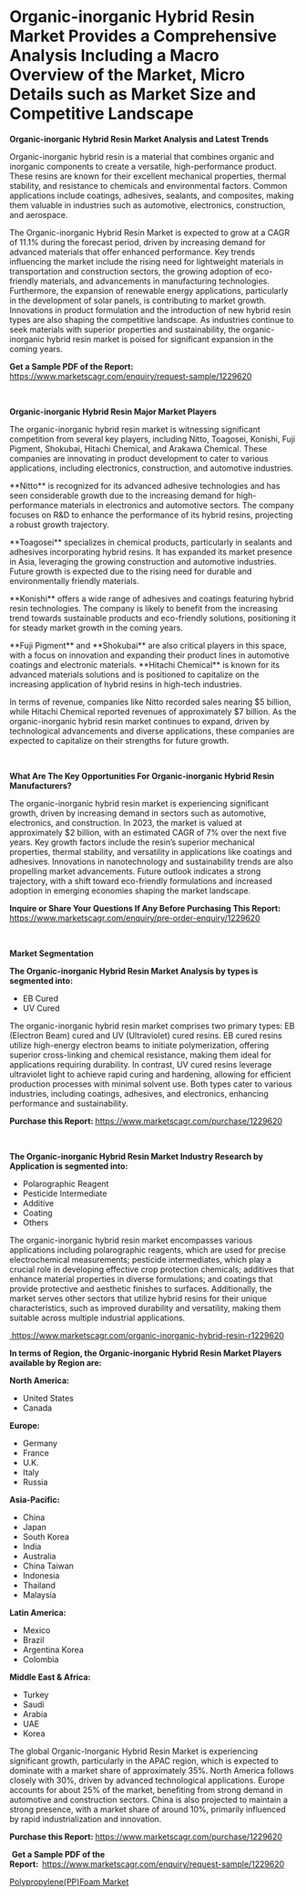 <p><h1>Organic-inorganic Hybrid Resin Market Provides a Comprehensive Analysis Including a Macro Overview of the Market, Micro Details such as Market Size and Competitive Landscape</h1></p><p><strong>Organic-inorganic Hybrid Resin Market Analysis and Latest Trends</strong></p>
<p><p>Organic-inorganic hybrid resin is a material that combines organic and inorganic components to create a versatile, high-performance product. These resins are known for their excellent mechanical properties, thermal stability, and resistance to chemicals and environmental factors. Common applications include coatings, adhesives, sealants, and composites, making them valuable in industries such as automotive, electronics, construction, and aerospace.</p><p>The Organic-inorganic Hybrid Resin Market is expected to grow at a CAGR of 11.1% during the forecast period, driven by increasing demand for advanced materials that offer enhanced performance. Key trends influencing the market include the rising need for lightweight materials in transportation and construction sectors, the growing adoption of eco-friendly materials, and advancements in manufacturing technologies. Furthermore, the expansion of renewable energy applications, particularly in the development of solar panels, is contributing to market growth. Innovations in product formulation and the introduction of new hybrid resin types are also shaping the competitive landscape. As industries continue to seek materials with superior properties and sustainability, the organic-inorganic hybrid resin market is poised for significant expansion in the coming years.</p></p>
<p><strong>Get a Sample PDF of the Report:&nbsp;</strong> <a href="https://www.marketscagr.com/enquiry/request-sample/1229620?utm_campaign=2113&utm_medium=2&utm_source=Github&utm_content=ia&utm_term=02022025&utm_id=organic-inorganic-hybrid-resin">https://www.marketscagr.com/enquiry/request-sample/1229620</a></p>
<p>&nbsp;</p>
<p><strong>Organic-inorganic Hybrid Resin Major Market Players</strong></p>
<p><p>The organic-inorganic hybrid resin market is witnessing significant competition from several key players, including Nitto, Toagosei, Konishi, Fuji Pigment, Shokubai, Hitachi Chemical, and Arakawa Chemical. These companies are innovating in product development to cater to various applications, including electronics, construction, and automotive industries.</p><p>**Nitto** is recognized for its advanced adhesive technologies and has seen considerable growth due to the increasing demand for high-performance materials in electronics and automotive sectors. The company focuses on R&D to enhance the performance of its hybrid resins, projecting a robust growth trajectory.</p><p>**Toagosei** specializes in chemical products, particularly in sealants and adhesives incorporating hybrid resins. It has expanded its market presence in Asia, leveraging the growing construction and automotive industries. Future growth is expected due to the rising need for durable and environmentally friendly materials.</p><p>**Konishi** offers a wide range of adhesives and coatings featuring hybrid resin technologies. The company is likely to benefit from the increasing trend towards sustainable products and eco-friendly solutions, positioning it for steady market growth in the coming years.</p><p>**Fuji Pigment** and **Shokubai** are also critical players in this space, with a focus on innovation and expanding their product lines in automotive coatings and electronic materials. **Hitachi Chemical** is known for its advanced materials solutions and is positioned to capitalize on the increasing application of hybrid resins in high-tech industries.</p><p>In terms of revenue, companies like Nitto recorded sales nearing $5 billion, while Hitachi Chemical reported revenues of approximately $7 billion. As the organic-inorganic hybrid resin market continues to expand, driven by technological advancements and diverse applications, these companies are expected to capitalize on their strengths for future growth.</p></p>
<p>&nbsp;</p>
<p><strong>What Are The Key Opportunities For Organic-inorganic Hybrid Resin Manufacturers?</strong></p>
<p><p>The organic-inorganic hybrid resin market is experiencing significant growth, driven by increasing demand in sectors such as automotive, electronics, and construction. In 2023, the market is valued at approximately $2 billion, with an estimated CAGR of 7% over the next five years. Key growth factors include the resin’s superior mechanical properties, thermal stability, and versatility in applications like coatings and adhesives. Innovations in nanotechnology and sustainability trends are also propelling market advancements. Future outlook indicates a strong trajectory, with a shift toward eco-friendly formulations and increased adoption in emerging economies shaping the market landscape.</p></p>
<p><strong>Inquire or Share Your Questions If Any Before Purchasing This Report:</strong> <a href="https://www.marketscagr.com/enquiry/pre-order-enquiry/1229620?utm_campaign=2113&utm_medium=2&utm_source=Github&utm_content=ia&utm_term=02022025&utm_id=organic-inorganic-hybrid-resin">https://www.marketscagr.com/enquiry/pre-order-enquiry/1229620</a></p>
<p>&nbsp;</p>
<p><strong>Market Segmentation</strong></p>
<p><strong>The Organic-inorganic Hybrid Resin Market Analysis by types is segmented into:</strong></p>
<p><ul><li>EB Cured</li><li>UV Cured</li></ul></p>
<p><p>The organic-inorganic hybrid resin market comprises two primary types: EB (Electron Beam) cured and UV (Ultraviolet) cured resins. EB cured resins utilize high-energy electron beams to initiate polymerization, offering superior cross-linking and chemical resistance, making them ideal for applications requiring durability. In contrast, UV cured resins leverage ultraviolet light to achieve rapid curing and hardening, allowing for efficient production processes with minimal solvent use. Both types cater to various industries, including coatings, adhesives, and electronics, enhancing performance and sustainability.</p></p>
<p><strong>Purchase this Report:&nbsp;</strong><a href="https://www.marketscagr.com/purchase/1229620?utm_campaign=2113&utm_medium=2&utm_source=Github&utm_content=ia&utm_term=02022025&utm_id=organic-inorganic-hybrid-resin">https://www.marketscagr.com/purchase/1229620</a></p>
<p>&nbsp;</p>
<p><strong>The Organic-inorganic Hybrid Resin Market Industry Research by Application is segmented into:</strong></p>
<p><ul><li>Polarographic Reagent</li><li>Pesticide Intermediate</li><li>Additive</li><li>Coating</li><li>Others</li></ul></p>
<p><p>The organic-inorganic hybrid resin market encompasses various applications including polarographic reagents, which are used for precise electrochemical measurements; pesticide intermediates, which play a crucial role in developing effective crop protection chemicals; additives that enhance material properties in diverse formulations; and coatings that provide protective and aesthetic finishes to surfaces. Additionally, the market serves other sectors that utilize hybrid resins for their unique characteristics, such as improved durability and versatility, making them suitable across multiple industrial applications.</p></p>
<p><a href="https://www.marketscagr.com/organic-inorganic-hybrid-resin-r1229620?utm_campaign=2113&utm_medium=2&utm_source=Github&utm_content=ia&utm_term=02022025&utm_id=organic-inorganic-hybrid-resin">&nbsp;https://www.marketscagr.com/organic-inorganic-hybrid-resin-r1229620</a></p>
<p><strong>In terms of Region, the Organic-inorganic Hybrid Resin Market Players available by Region are:</strong></p>
<p>
    <p> <strong> North America: </strong>
        <ul>
            <li>United States</li>
            <li>Canada</li>
        </ul>
        </p> 
    <p> <strong> Europe: </strong>
        <ul>
            <li>Germany</li>
            <li>France</li>
            <li>U.K.</li>
            <li>Italy</li>
            <li>Russia</li>
        </ul>
        </p> 
    <p> <strong> Asia-Pacific: </strong>
        <ul>
            <li>China</li>
            <li>Japan</li>
            <li>South Korea</li>
            <li>India</li>
            <li>Australia</li>
            <li>China Taiwan</li>
            <li>Indonesia</li>
            <li>Thailand</li>
            <li>Malaysia</li>
        </ul>
        </p> 
    <p> <strong> Latin America: </strong>
        <ul>
            <li>Mexico</li>
            <li>Brazil</li>
            <li>Argentina Korea</li>
            <li>Colombia</li>
        </ul>
        </p> 
    <p> <strong> Middle East & Africa: </strong>
        <ul>
            <li>Turkey</li>
            <li>Saudi</li>
            <li>Arabia</li>
            <li>UAE</li>
            <li>Korea</li>
        </ul>
    </p>
    </p>
<p><p>The global Organic-Inorganic Hybrid Resin Market is experiencing significant growth, particularly in the APAC region, which is expected to dominate with a market share of approximately 35%. North America follows closely with 30%, driven by advanced technological applications. Europe accounts for about 25% of the market, benefiting from strong demand in automotive and construction sectors. China is also projected to maintain a strong presence, with a market share of around 10%, primarily influenced by rapid industrialization and innovation.</p></p>
<p><strong>Purchase this Report: </strong><a href="https://www.marketscagr.com/purchase/1229620?utm_campaign=2113&utm_medium=2&utm_source=Github&utm_content=ia&utm_term=02022025&utm_id=organic-inorganic-hybrid-resin">https://www.marketscagr.com/purchase/1229620</a></p>
<p>&nbsp;<strong>Get a Sample PDF of the Report:&nbsp;&nbsp;</strong><a href="https://www.marketscagr.com/enquiry/request-sample/1229620?utm_campaign=2113&utm_medium=2&utm_source=Github&utm_content=ia&utm_term=02022025&utm_id=organic-inorganic-hybrid-resin">https://www.marketscagr.com/enquiry/request-sample/1229620</a></p>
<p><strong></strong></p>
<p><p><a href="https://github.com/tona7vba/Market-Research-Report-List-1/blob/main/polypropyleneppfoam-market.md?utm_campaign=2113&utm_medium=2&utm_source=Github&utm_content=ia&utm_term=02022025&utm_id=organic-inorganic-hybrid-resin">Polypropylene(PP)Foam Market</a></p></p>